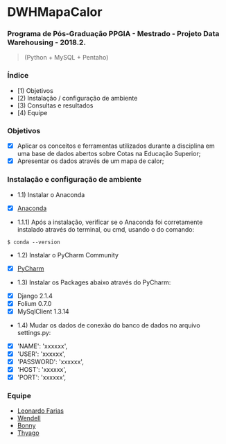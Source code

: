 # DWHMapaCalor

### Programa de Pós-Graduação PPGIA - Mestrado - Projeto Data Warehousing - 2018.2.
> (Python + MySQL + Pentaho)

### Índice
* [1) Objetivos
* [2) Instalação / configuração de ambiente
* [3) Consultas e resultados
* [4) Equipe

### Objetivos

- [X] Aplicar os conceitos e ferramentas utilizados durante a disciplina em uma base de dados abertos sobre Cotas na Educação Superior;
- [X] Apresentar os dados através de um mapa de calor;

### Instalação e configuração de ambiente

* 1.1) Instalar o Anaconda
- [x] [Anaconda](https://www.anaconda.com/download/)
* 1.1.1) Após a instalação, verificar se o Anaconda foi corretamente instalado através do terminal, ou cmd, usando o do comando:

```
$ conda --version
```
* 1.2) Instalar o PyCharm Community
- [x] [PyCharm](https://www.jetbrains.com/pycharm/download)

* 1.3) Instalar os Packages abaixo através do PyCharm:
- [x] Django 2.1.4
- [x] Folium 0.7.0
- [x] MySqlClient 1.3.14

* 1.4) Mudar os dados de conexão do banco de dados no arquivo settings.py:
- [x] 'NAME': 'xxxxxx',
- [x] 'USER': 'xxxxxx',
- [x] 'PASSWORD': 'xxxxxx',
- [x] 'HOST': 'xxxxxx',
- [x] 'PORT': 'xxxxxx',

### Equipe
- [Leonardo Farias](https://github.com/leoroberto)<br>
- [Wendell](https://github.com/leoroberto)<br>
- [Bonny](https://github.com/leoroberto)<br>
- [Thyago](https://github.com/leoroberto)<br>
